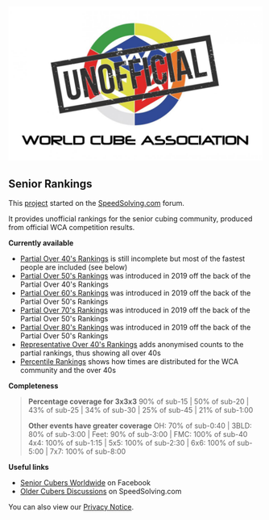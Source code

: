 ![alt text](img/logo.jpg "logo")
## Senior Rankings

This [project](https://github.com/Logiqx/wca-ipy) started on the [SpeedSolving.com](https://www.speedsolving.com/forum/threads/how-fast-are-the-over-40s-in-competitions.54128/) forum.

It provides unofficial rankings for the senior cubing community, produced from official WCA competition results.

**Currently available**

* [Partial Over 40's Rankings](Partial_Rankings.md) is still incomplete but most of the fastest people are included (see below)
* [Partial Over 50's Rankings](Partial_Rankings_50.md) was introduced in 2019 off the back of the Partial Over 40's Rankings
* [Partial Over 60's Rankings](Partial_Rankings_60.md) was introduced in 2019 off the back of the Partial Over 50's Rankings
* [Partial Over 70's Rankings](Partial_Rankings_70.md) was introduced in 2019 off the back of the Partial Over 50's Rankings
* [Partial Over 80's Rankings](Partial_Rankings_80.md) was introduced in 2019 off the back of the Partial Over 50's Rankings
* [Representative Over 40's Rankings](Senior_Rankings.md) adds anonymised counts to the partial rankings, thus showing all over 40s
* [Percentile Rankings](Percentile_Rankings.md) shows how times are distributed for the WCA community and the over 40s

**Completeness**

>**Percentage coverage for 3x3x3**
>90% of sub-15 | 50% of sub-20 | 43% of sub-25 | 34% of sub-30 | 25% of sub-45 | 21% of sub-1:00
>
>**Other events have greater coverage**
>OH: 70% of sub-0:40 | 3BLD: 80% of sub-3:00 | Feet: 90% of sub-3:00 | FMC: 100% of sub-40
>4x4: 100% of sub-1:15 | 5x5: 100% of sub-2:30 | 6x6: 100% of sub-5:00 | 7x7: 100% of sub-8:00

**Useful links**

* [Senior Cubers Worldwide](https://www.facebook.com/groups/1604105099735401) on Facebook
* [Older Cubers Discussions](https://speedsolving.com/threads/older-cubers-discussions.37405/) on SpeedSolving.com

You can also view our [Privacy Notice](Privacy_Notice.md).
